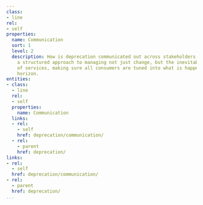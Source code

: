 ```yaml
---
class:
- line
rel:
- self
properties:
  name: Communication
  sort: 1
  level: 2
  description: How is deprecation communicated out across stakeholders, providing
    a structured approach to managing not just change, but the inevitable shuttering
    of services, making sure all consumers are tuned into what is happening on the
    horizon.
entities:
- class:
  - line
  rel:
  - self
  properties:
    name: Communication
  links:
  - rel:
    - self
    href: deprecation/communication/
  - rel:
    - parent
    href: deprecation/
links:
- rel:
  - self
  href: deprecation/communication/
- rel:
  - parent
  href: deprecation/
...
```

